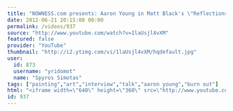 ```yaml
---
title: "NOWNESS.com presents: Aaron Young in Matt Black's \"Reflections\" Series"
date: 2012-06-21 20:15:08 00:00
permalink: /videos/937
source: "http://www.youtube.com/watch?v=1laUsjl4vXM"
featured: false
provider: "YouTube"
thumbnail: "http://i2.ytimg.com/vi/1laUsjl4vXM/hqdefault.jpg"
user:
  id: 873
  username: "yridomot"
  name: "Spyros Simotas"
tags: ["painting","art","interview","talk","aaron young","burn out"]
html: "<iframe width=\"640\" height=\"360\" src=\"http://www.youtube.com/embed/1laUsjl4vXM?wmode=transparent&fs=1&feature=oembed\" frameborder=\"0\" allowfullscreen></iframe>"
id: 937
---
```


